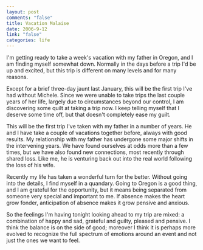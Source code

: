 ```yaml
--- 
layout: post
comments: "false"
title: Vacation Malaise
date: 2006-9-12
link: "false"
categories: life
---
```

I'm getting ready to take a week's vacation with my father in Oregon, and I am finding myself somewhat down. Normally in the days before a trip I'd be up and excited, but this trip is different on many levels and for many reasons.

Except for a brief three-day jaunt last January, this will be the first trip I've had without Michele. Since we were unable to take trips the last couple years of her life, largely due to circumstances beyond our control, I am discovering some quilt at taking a trip now. I keep telling myself that I deserve some time off, but that doesn't completely ease my guilt.

This will be the first trip I've taken with my father in a number of years. He and I have take a couple of vacations together before, always with good results. My relationship with my father has undergone some major shifts in the intervening years. We have found ourselves at odds more than a few times, but we have also found new connections, most recently through shared loss. Like me, he is venturing back out into the real world following the loss of his wife.

Recently my life has taken a wonderful turn for the better. Without going into the details, I find myself in a quandary. Going to Oregon is a good thing, and I am grateful for the opportunity, but it means being separated from someone very special and important to me. If absence makes the heart grow fonder, anticipation of absence makes it grow pensive and anxious.

So the feelings I'm having tonight looking ahead to my trip are mixed: a combination of happy and sad, grateful and guilty, pleased and pensive. I think the balance is on the side of good; moreover I think it is perhaps more evolved to recognize the full spectrum of emotions around an event and not just the ones we want to feel.

